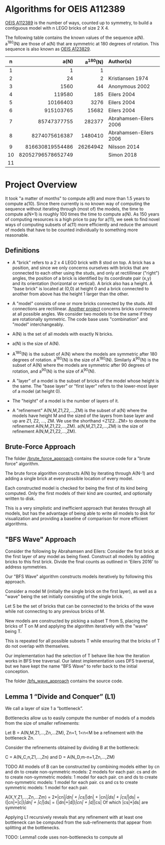 # Algorithms for OEIS A112389

[OEIS A112389](https://oeis.org/A112389) is the number of ways, counted up to symmetry, to build a contiguous model with n LEGO bricks of size 2 X 4.

The following table contains the known values of the sequence a(N). a<sup>180</sup>(N) are those of a(N) that are symmetric at 180 degrees of rotation. This sequence is also known as [OEIS A123829](https://oeis.org/A123829).

| n  | a(N)              | a<sup>180</sup>(N)| Author(s)     |
|:--:|------------------:|---------:|:-----------------------|
|  1 |                 1 |        1 |                        |
|  2 |                24 |        2 | Kristiansen 1974       |
|  3 |              1560 |       44 | Anonymous 2002         |
|  4 |            119580 |      185 | Eilers 2004            |
|  5 |          10166403 |     3276 | Eilers 2004            |
|  6 |         915103765 |    15682 | Eilers 2004            |
|  7 |       85747377755 |   282377 | Abrahamsen-Eilers 2006 |
|  8 |     8274075616387 |  1480410 | Abrahamsen-Eilers 2006 |
|  9 |   816630819554486 | 26264942 | Nilsson 2014           |
| 10 | 82052796578652749 |          | Simon 2018             |
| 11 |                   |          |                        |



# Project Overview

It took "a matter of months" to compute a(9) and more than 1.5 years to compute a(10).
Since there currently is no known way of computing the sequence without iterating through (most of) the models, the time to compute a(N+1) is roughly 100 times the time to compute a(N).
As 150 years of computing resources is a high price to pay for a(11), we seek to find novel ways of computing subsets of a(11) more efficiently and reduce the amount of models that have to be counted individually to something more reasonable.

## Definitions


- A "brick" refers to a 2 x 4 LEGO brick with 8 stod on top. A brick has a position, and since we only concerns ourselves with bricks that are connected to each other using the studs, and only at rectillinear ("right") angles, the position of a brick is identified by its coordinate pair (x,y) and its orientation (horizontal or vertical). A brick also has a height. A "base brick" is located at (0,0) at height 0 and a brick connected to another from above has the height 1 larger than the other.


- A "model" consists of one or more bricks connected by the studs. All connections are rectilinear. [Another project](https://github.com/LasseD/BrickCounting) concerns bricks connected at all possible angles. We consider two models to be the same if they are rotationally symmetric. The code base uses "combination" and "model" interchangeably.


- A(N) is the set of all models with exactly N bricks.


- a(N) is the size of A(N).


- A<sup>180</sup>(N) is the subset of A(N) where the models are symmetric after 180 degrees of rotation. a<sup>180</sup>(N) is the size of A<sup>180</sup>(N). Similarly A<sup>90</sup>(N) is the subset of A(N) where the models are symmetric after 90 degrees of rotation, and a<sup>90</sup>(N) is the size of A<sup>90</sup>(N).


- A "layer" of a model is the subset of bricks of the model whose height is the same. The "base layer" or "first layer" refers to the lower-most layer of a model (at height 0).


- The "height" of a model is the number of layers of it.


- A "refinement" A(N,M,Z1,Z2,...,ZM) is the subset of a(N) where the models have height M and the sized of the layers from base layer and up are Z1, Z2, ..., ZM. We use the shorthand <Z1Z2...ZM> to denote the refinement A(N,M,Z1,Z2,...,ZM). a(N,M,Z1,Z2,...,ZM) is the size of refinement A(N,M,Z1,Z2,...,ZM).


## Brute-Force Approach

The folder [/brute_force_approach](brute_force_approach/) contains the source code for a "brute force" algorithm.

The brute force algorithm constructs A(N) by iterating through A(N-1) and adding a single brick at every possible location of every model.

Each constructed model is checked for being the first of its kind being computed. Only the first models of their kind are counted, and optionally written to disk.

This is a very simplistic and inefficient approach that iterates through all models, but has the advantage of being able to write all models to disk for visualization and providing a baseline of comparison for more efficient algorithms.


## "BFS Wave" Approach

Consider the following by Abrahamsen and Eilers:
Consider the first brick at the first layer of any model as being fixed.
Construct all models by adding bricks to this first brick.
Divide the final counts as outlined in 'Eilers 2016' to address symmetries.

Our "BFS Wave" algorithm constructs models iteratively by following this approach.

Consider a model M (initially the single brick on the first layer), as well as a "wave" being the set initially consisting of the single brick.

Let S be the set of bricks that can be connected to the bricks of the wave while not connecting to any previous bricks of M.

New models are constructed by picking a subset T from S, placing the bricks of T on M and applying the algorithm iteratively with the "wave" being T.

This is repeated for all possible subsets T while ensuring that the bricks of T do not overlap with themselves.

Our implementation had the selection of T behave like how the iteration works in BFS tree traversal. Our latest implementation uses DFS traversal, but we have kept the name "BFS Wave" to refer back to the initial conception.

The folder [/bfs_wave_approach](bfs_wave_approach/) contains the source code.


## Lemma 1 “Divide and Conquer” (L1)

We call a layer of size 1 a “bottleneck”.

Bottlenecks allow us to easily compute the number of models of a models from the size of smaller refinements:

Let B = A(N,M,Z1,...,Zn,...ZM), Zn=1, 1<n<M be a refinement with the bottleneck Zn.

Consider the refinements obtained by dividing B at the bottleneck:

C = A(N_C,n,Z1,...,Zn) and D = A(N_D,m-n+1,Zn,...,ZM)

TODO
All models of B can be constructed by combining models either by
cn and dn to create non-symmetric models: 2 models for each pair.
cs and dn to create non-symmetric models: 1 model for each pair.
cn and ds to create non-symmetric models: 1 model for each pair.
cs and cs to create symmetric models: 1 model for each pair.

A(X,Y,Z1,...,Zn,...Zm)
= 2*|cn|*|dn| + |cs|*|dn| + |cn|*|ds| + |cs|*|ds|
= (|cn|+|c|)*|dn| + |c|*|ds|
= (|dn|+|d|)*|cn| + |d|*|cs|
Of which |cs|*|ds| are symmetric

Applying L1 recursively reveals that any refinement with at least one bottleneck can be computed from the sub-refinements that appear from splitting at the bottlenecks.

TODO: Lemma1 code uses non-bottlenecks to compute all